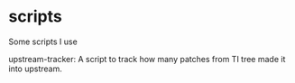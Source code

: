 # scripts
Some scripts I use

upstream-tracker: A script to track how many patches from TI tree
made it into upstream.
